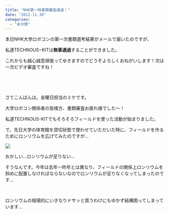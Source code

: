 ```yaml
---
title: "NHK第一時書類審査通過！"
date: "2012-11-30"
categories: 
  - "未分類"
---
```


本日NHK大学ロボコンの第一次書類選考結果がメールで届いたのですが、

私達TECHNOUS−KITは**無事通過**することができました。

これからも誠心誠意頑張ってゆきますのでどうぞよろしくおねがいします！次は一次ビデオ審査ですね！

 

 

さてこんばんは。金曜日担当のミケです。

大学ロボコン関係者の皆様方、書類審査お疲れ様でした〜！

私達TECHNOUS-KITでもそろそろフィールドを使った活動が始まりました。

で、先日大学の体育館を貸切状態で使わせていただいた時に、フィールドを作るためにロンリウムを広げてみたのですが…

[![](images/SANY0242-300x225.jpg)](http://technouskit.net/blog/?attachment_id=229)

おかしい…ロンリウムが足りない…

そうなんです。今年は去年一昨年とは異なり、フィールドの関係上ロンリウムを斜めに配置しなければならないなのでロンリウムが足りなくなってしまったのです…

 

ロンリウムの相場的にいきなりドサッと買うわけにもゆかず結構困ってしまっています…
